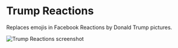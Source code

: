 # Trump Reactions
Replaces emojis in Facebook Reactions by Donald Trump pictures.

![Trump Reactions screenshot](https://s3-eu-west-1.amazonaws.com/fgrante/trump_reaction_screenshot.png)
